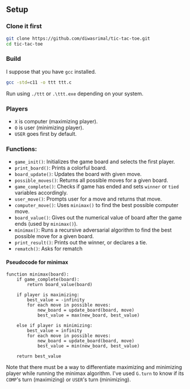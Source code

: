 ## Setup

### Clone it first
```sh
git clone https://github.com/diwasrimal/tic-tac-toe.git
cd tic-tac-toe
```
### Build
I suppose that you have `gcc` installed.
```sh
gcc -std=c11 -o ttt ttt.c
```
Run using `./ttt` or `.\ttt.exe` depending on your system.

### Players
* `X` is computer (maximizing player).
* `O` is user (minimizing player).
* `USER` goes first by default.

### Functions:
* `game_init()`: Initializes the game board and selects the first player.
* `print_board()`: Prints a colorful board.
* `board_update()`: Updates the board with given move.
* `possible_moves()`: Returns all possible moves for a given board.
* `game_complete()`: Checks if game has ended and sets `winner` or `tied` variables accordingly.
* `user_move()`: Prompts user for a move and returns that move.
* `computer_move()`: Uses `minimax()` to find the best possible computer move.
* `board_value()`: Gives out the numerical value of board after the game ends (used by `minimax()`).
* `minimax()`: Runs a recursive adversarial algorithm to find the best possible move for a given board.
* `print_result()`: Prints out the winner, or declares a tie.
* `rematch()`: Asks for rematch


#### Pseudocode for minimax

```
function minimax(board):
	if game_complete(board):
		return board_value(board)

	if player is maximizing:
		best_value = -infinity
		for each move in possible moves:
			new_board = update_board(board, move)
			best_value = max(new_board, best_value)

	else if player is minimizing:
		best_value = infinity
		for each move in possible moves:
			new_board = update_board(board, move)
			best_value = min(new_board, best_value)

	return best_value
```

Note that there must be a way to differentiate maximizing and minimizing
player while running the minimax algorithm. I've used `G.turn` to know if its
`COMP`'s turn (maximizing) or `USER`'s turn (minimizing).
